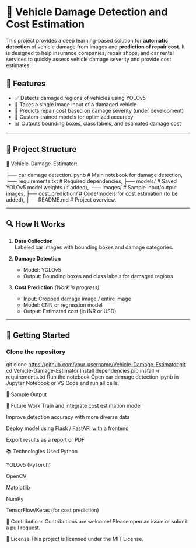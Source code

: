 # 🚗 Vehicle Damage Detection and Cost Estimation

This project provides a deep learning-based solution for **automatic detection** of vehicle damage from images and **prediction of repair cost**. It is designed to help insurance companies, repair shops, and car rental services to quickly assess vehicle damage severity and provide cost estimates.

## 📌 Features

- ✅ Detects damaged regions of vehicles using YOLOv5
- 📸 Takes a single image input of a damaged vehicle
- 💸 Predicts repair cost based on damage severity (under development)
- 🧠 Custom-trained models for optimized accuracy
- 📊 Outputs bounding boxes, class labels, and estimated damage cost

---

## 📂 Project Structure

📁 Vehicle-Damage-Estimator:

├── car damage detection.ipynb # Main notebook for damage detection,
├── requirements.txt # Required dependencies,
├── models/ # Saved YOLOv5 model weights (if added),
├── images/ # Sample input/output images,
├── cost_prediction/ # Code/models for cost estimation (to be added),
├── README.md # Project overview.

---

## 🔍 How It Works

1. **Data Collection**  
   Labeled car images with bounding boxes and damage categories.

2. **Damage Detection**  
   - Model: YOLOv5
   - Output: Bounding boxes and class labels for damaged regions

3. **Cost Prediction** *(Work in progress)*  
   - Input: Cropped damage image / entire image
   - Model: CNN or regression model
   - Output: Estimated cost (in INR or USD)

---

## 🚀 Getting Started

### Clone the repository
git clone https://github.com/your-username/Vehicle-Damage-Estimator.git
cd Vehicle-Damage-Estimator
Install dependencies
pip install -r requirements.txt
Run the notebook
Open car damage detection.ipynb in Jupyter Notebook or VS Code and run all cells.

🧪 Sample Output

🔧 Future Work
 Train and integrate cost estimation model

 Improve detection accuracy with more diverse data

 Deploy model using Flask / FastAPI with a frontend

 Export results as a report or PDF

📚 Technologies Used
Python

YOLOv5 (PyTorch)

OpenCV

Matplotlib

NumPy

TensorFlow/Keras (for cost prediction)

🤝 Contributions
Contributions are welcome! Please open an issue or submit a pull request.

📄 License
This project is licensed under the MIT License.
